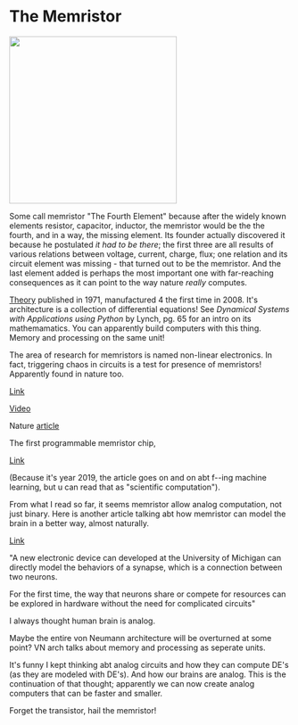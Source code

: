 # The Memristor

<img width="300"  src='../../mbl/2019/memristor.png'>

Some call memristor "The Fourth Element" because after the widely
known elements resistor, capacitor, inductor, the memristor would be
the the fourth, and in a way, the missing element. Its founder
actually discovered it because he postulated *it had to be there*; the
first three are all results of various relations between voltage,
current, charge, flux; one relation and its circuit element was
missing - that turned out to be the memristor. And the last element
added is perhaps the most important one with far-reaching consequences
as it can point to the way nature *really* computes.

[Theory](http://www.cpmt.org/scv/meetings/chua.pdf) published in 1971,
manufactured 4 the first time in 2008. It's architecture is a
collection of differential equations! See *Dynamical Systems with
Applications using Python* by Lynch, pg. 65 for an intro on its
mathemamatics. You can apparently build computers with this
thing. Memory and processing on the same unit!

The area of research for memristors is named non-linear electronics.
In fact, triggering chaos in circuits is a test for presence of
memristors!  Apparently found in nature too.

[Link](https://asic2.group/wp-content/uploads/2018/09/mi0518_HajAli_AH3.fin_.pdf)

[Video](https://youtu.be/9Hm_g3yKhjk)

Nature [article](https://www.nature.com/news/2008/080430/full/news.2008.789.html)

The first programmable memristor chip,

[Link](https://news.umich.edu/first-programmable-memristor-computer-aims-to-bring-ai-processing-down-from-the-cloud/)

(Because it's year 2019, the article goes on and on abt f--ing machine
learning, but u can read that as "scientific computation").

From what I read so far, it seems memristor allow analog computation,
not just binary. Here is another article talking abt how memristor can
model the brain in a better way, almost naturally.

[Link](https://phys.org/news/2018-12-brain-like-memristor-mimics-synapses.html)

"A new electronic device can developed at the University of Michigan can directly model the behaviors of a synapse, which is a connection between two neurons.

For the first time, the way that neurons share or compete for
resources can be explored in hardware without the need for complicated
circuits"

I always thought human brain is analog.

Maybe the entire von Neumann architecture will be overturned at some
point? VN arch talks about memory and processing as seperate units. 

It's funny I kept thinking abt analog circuits and how they can
compute DE's (as they are modeled with DE's). And how our brains are
analog. This is the continuation of that thought; apparently we can
now create analog computers that can be faster and smaller. 

Forget the transistor, hail the memristor!
